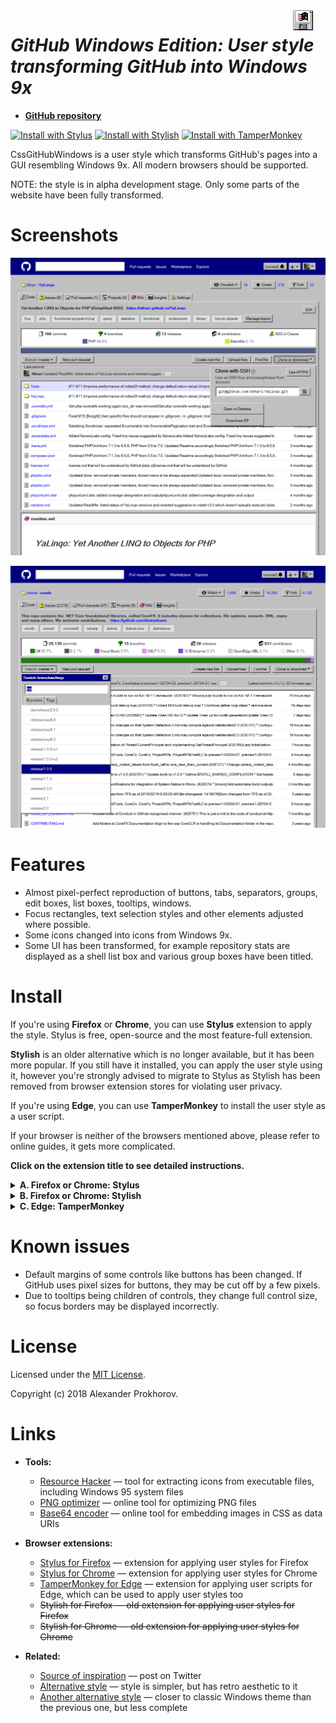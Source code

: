 <img align="right" width="32" src="Images/Icons/install_windows-0001.png" style="margin: 0 20px">

*GitHub Windows Edition: User style transforming GitHub into Windows 9x*
========================================================================

* [**GitHub repository**](https://github.com/Athari/CssGitHubWindows)

[![Install with Stylus](https://img.shields.io/badge/Install%20with-Stylus-00adad.svg)][Install with Stylus]
[![Install with Stylish](https://img.shields.io/badge/Install%20with-Stylish-00adad.svg)][Install with Stylish]
[![Install with TamperMonkey](https://img.shields.io/badge/Install%20with-TamperMonkey-00adad.svg)][Install with TamperMonkey]

CssGitHubWindows is a user style which transforms GitHub's pages into a GUI resembling Windows 9x. All modern browsers should be supported.

NOTE: the style is in alpha development stage. Only some parts of the website have been fully transformed.

Screenshots
===========

![Athari/YaLinqo Screenshot](Images/Screenshots/YaLinqo.png)

![DotNet/CoreFX Screenshot](Images/Screenshots/CoreFX.png)

Features
========

* Almost pixel-perfect reproduction of buttons, tabs, separators, groups, edit boxes, list boxes, tooltips, windows.
* Focus rectangles, text selection styles and other elements adjusted where possible.
* Some icons changed into icons from Windows 9x.
* Some UI has been transformed, for example repository stats are displayed as a shell list box and various group boxes have been titled.

Install
=======

If you're using **Firefox** or **Chrome**, you can use **Stylus** extension to apply the style. Stylus is free, open-source and the most feature-full extension.

**Stylish** is an older alternative which is no longer available, but it has been more popular. If you still have it installed, you can apply the user style using it, however you're strongly advised to migrate to Stylus as Stylish has been removed from browser extension stores for violating user privacy.

If you're using **Edge**, you can use **TamperMonkey** to install the user style as a user script.

If your browser is neither of the browsers mentioned above, please refer to online guides, it gets more complicated.

**Click on the extension title to see detailed instructions.**

<details>
<summary><b>A. Firefox or Chrome: Stylus</b></summary>

1. Add Stylus extension to your browser:

   * [Stylus for Firefox]
   * [Stylus for Chrome]

2. Add user style:

   * Open the [.user.css file][Install with Stylus].
   * Click the "Install Style" button in the opened window.
</details>

<details>
<summary><b>B. Firefox or Chrome: Stylish</b></summary>

**CAUTION:** Migrating to Stylus is strongly advised.

1. <s>Add Stylish extension to your browser:</s>

   * <s>Stylish for Firefox</s> (no longer available)
   * <s>Stylish for Chrome</s> (no longer available)

2. Add user style:

   * Visit the [style page on UserStyles.org][Install with Stylish].
   * Click the "Install with Stylish" button.
</details>

<details>
<summary><b>C. Edge: TamperMonkey</b></summary>

1. Add TamperMonkey extension to your browser:

   * [TamperMonkey for Edge]

2. Add user style:

   * Open the [.user.js file][Install with TamperMonkey] from the [style page on UserStyles.org][Install with Stylish].
   * Click the "Install" button.
</details>

Known issues
============

* Default margins of some controls like buttons has been changed. If GitHub uses pixel sizes for buttons, they may be cut off by a few pixels.
* Due to tooltips being children of controls, they change full control size, so focus borders may be displayed incorrectly.

License
=======
Licensed under the [MIT License](License.md).

Copyright (c) 2018 Alexander Prokhorov.

Links
=====

* **Tools:**

   * [Resource Hacker](http://www.angusj.com/resourcehacker/) — tool for extracting icons from executable files, including Windows 95 system files
   * [PNG optimizer](https://tinypng.com/) — online tool for optimizing PNG files
   * [Base64 encoder](https://www.base64-image.de/) — online tool for embedding images in CSS as data URIs

* **Browser extensions:**

   * [Stylus for Firefox] — extension for applying user styles for Firefox
   * [Stylus for Chrome] — extension for applying user styles for Chrome
   * [TamperMonkey for Edge] — extension for applying user scripts for Edge, which can be used to apply user styles too
   * <s>Stylish for Firefox — old extension for applying user styles for Firefox</s>
   * <s>Stylish for Chrome — old extension for applying user styles for Chrome</s>

* **Related:**

   * [Source of inspiration](https://twitter.com/nikitonsky/status/1003593821723267072) — post on Twitter
   * [Alternative style](https://userstyles.org/styles/160991/github-windows-classic) — style is simpler, but has retro aesthetic to it
   * [Another alternative style](https://github.com/3lo1i/WinHub-98) — closer to classic Windows theme than the previous one, but less complete

   [Install with Stylus]: https://raw.githubusercontent.com/Athari/CssGitHubWindows/master/GitHubWindows.user.css
   [Install with Stylish]: https://userstyles.org/styles/162167/github-windows-edition-ath
   [Install with TamperMonkey]: https://userstyles.org/styles/userjs/162167/github-windows-edition-ath.user.js
   [Stylus for Firefox]: https://addons.mozilla.org/en-US/firefox/addon/styl-us/
   [Stylus for Chrome]: https://chrome.google.com/webstore/detail/stylus/clngdbkpkpeebahjckkjfobafhncgmne
   [Stylish for Firefox]: https://addons.mozilla.org/en-US/firefox/addon/stylish/
   [Stylish for Chrome]: https://chrome.google.com/webstore/detail/stylish-custom-themes-for/fjnbnpbmkenffdnngjfgmeleoegfcffe
   [TamperMonkey for Edge]: https://www.microsoft.com/store/apps/9NBLGGH5162S
